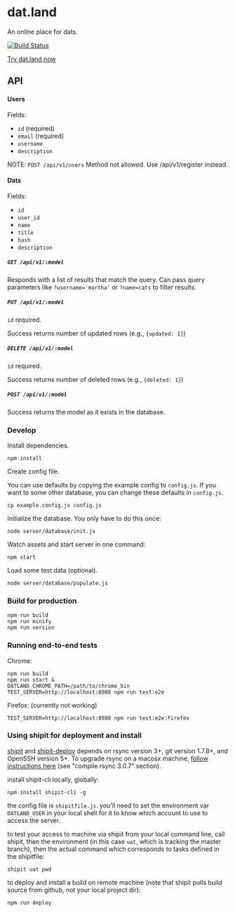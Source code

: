 # dat.land

An online place for dats.

[![Build Status](https://travis-ci.org/datproject/datfolder.svg?branch=master)](https://travis-ci.org/datproject/datfolder)

[Try dat.land now](http://dat.land)

## API

#### Users

Fields:
- `id` (required)
- `email` (required)
- `username`
- `description`

NOTE: ```POST /api/v1/users``` Method not allowed. Use /api/v1/register instead.

#### Dats

Fields:
- `id`
- `user_id`
- `name`
- `title`
- `hash`
- `description`

##### ```GET /api/v1/:model```

Responds with a list of results that match the query. Can pass query parameters
like `?username='martha'` or `?name=cats` to filter results.

##### ```PUT /api/v1/:model```

`id` required.

Success returns number of updated rows (e.g., ```{updated: 1}```)

##### ```DELETE /api/v1/:model```

`id` required. 

Success returns number of deleted rows (e.g., ```{deleted: 1}```)

##### ```POST /api/v1/:model```

Success returns the model as it exists in the database.


### Develop

Install dependencies.

```
npm install
```

Create config file.

You can use defaults by copying the example config to `config.js`. If you want to some other database, you can change these defaults in `config.js`.

```
cp example.config.js config.js
```

Initialize the database. You only have to do this once:

```
node server/database/init.js
```


Watch assets and start server in one command:

```
npm start
```

Load some test data (optional).

```
node server/database/populate.js
```

### Build for production
```
npm run build
npm run minify
npm run version
```

### Running end-to-end tests

Chrome:

```
npm run build
npm run start &
DATLAND_CHROME_PATH=/path/to/chrome_bin TEST_SERVER=http://localhost:8080 npm run test:e2e
```

Firefox: (currently not working)

```
TEST_SERVER=http://localhost:8080 npm run test:e2e:firefox
```

### Using shipit for deployment and install
[shipit](https://github.com/shipitjs/shipit) and [shipit-deploy](https://github.com/shipitjs/shipit-deploy) depends on rsync version 3+, git version 1.7.8+, and OpenSSH version 5+. To upgrade rsync on a macosx machine, [follow instructions here](https://static.afp548.com/mactips/rsync.html) (see "compile rsync 3.0.7" section).

install shipit-cli locally, globally:
```
npm install shipit-cli -g
```

the config file is `shipitfile.js`. you'll need to set the environment var `DATLAND_USER` in your local shell for it to know which account to use to access the server.

to test your access to machine via shipit from your local command line, call shipit, then the environment (in this case `uat`, which is tracking the master branch), then the actual command which corresponds to tasks defined in the shipitfile:
```
shipit uat pwd
```

to deploy and install a build on remote machine (note that shipit pulls build source from github, not your local project dir):
```
npm run deploy
```
